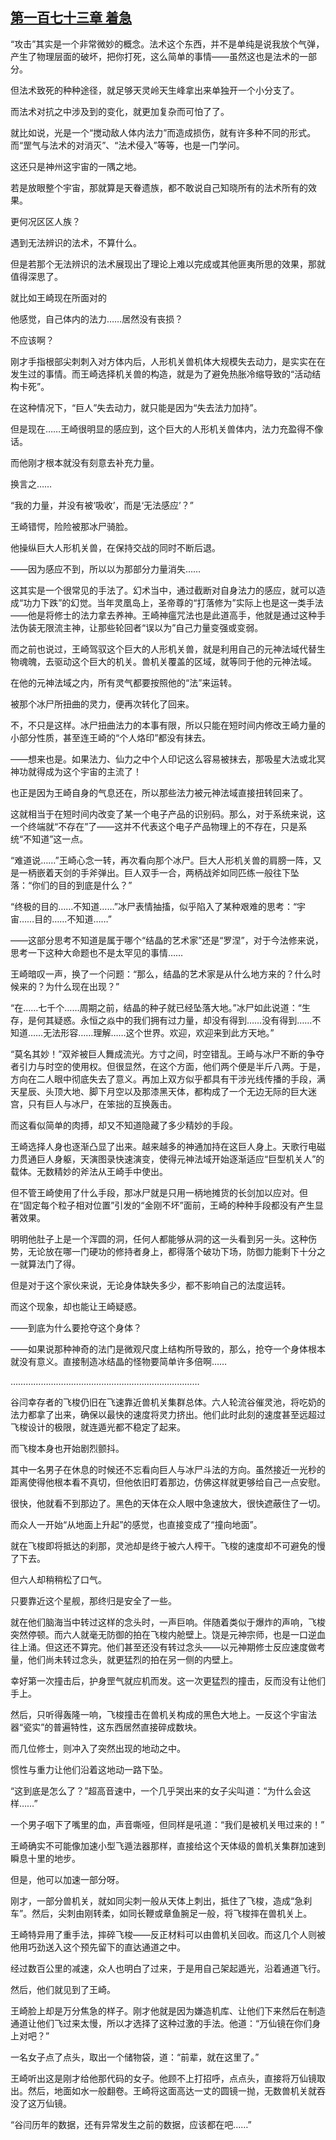 ## [第一百七十三章 着急](https://www.xxbiquge.com/11_11207/9222120.html)


  “攻击”其实是一个非常微妙的概念。法术这个东西，并不是单纯是说我放个气弹，产生了物理层面的破坏，把你打死，这么简单的事情——虽然这也是法术的一部分。

  但法术致死的种种途径，就足够天灵岭天生峰拿出来单独开一个小分支了。

  而法术对抗之中涉及到的变化，就更加复杂而可怕了了。

  就比如说，光是一个“搅动敌人体内法力”而造成损伤，就有许多种不同的形式。而“罡气与法术的对消灭”、“法术侵入”等等，也是一门学问。

  这还只是神州这宇宙的一隅之地。

  若是放眼整个宇宙，那就算是天眷遗族，都不敢说自己知晓所有的法术所有的效果。

  更何况区区人族？

  遇到无法辨识的法术，不算什么。

  但是若那个无法辨识的法术展现出了理论上难以完成或其他匪夷所思的效果，那就值得深思了。

  就比如王崎现在所面对的

  他感觉，自己体内的法力……居然没有丧损？

  不应该啊？

  刚才手指根部尖刺刺入对方体内后，人形机关兽机体大规模失去动力，是实实在在发生过的事情。而王崎选择机关兽的构造，就是为了避免热胀冷缩导致的“活动结构卡死”。

  在这种情况下，“巨人”失去动力，就只能是因为“失去法力加持”。

  但是现在……王崎很明显的感应到，这个巨大的人形机关兽体内，法力充盈得不像话。

  而他刚才根本就没有刻意去补充力量。

  换言之……

  “我的力量，并没有被‘吸收’，而是‘无法感应’？”

  王崎错愕，险险被那冰尸骑脸。

  他操纵巨大人形机关兽，在保持交战的同时不断后退。

  ——因为感应不到，所以以为那部分力量消失……

  这其实是一个很常见的手法了。幻术当中，通过截断对自身法力的感应，就可以造成“功力下跌”的幻觉。当年灵凰岛上，圣帝尊的“打落修为”实际上也是这一类手法——他是将修士的法力拿去养神。王崎神瘟咒法也是此道高手，他就是通过这种手法伪装无限流主神，让那些轮回者“误以为”自己力量变强或变弱。

  而之前也说过，王崎驾驭这个巨大的人形机关兽，就是利用自己的元神法域代替生物魂魄，去驱动这个巨大的机关。兽机关覆盖的区域，就等同于他的元神法域。

  在他的元神法域之内，所有灵气都要按照他的“法”来运转。

  被那个冰尸所扭曲的灵力，便再次转化了回来。

  不，不只是这样。冰尸扭曲法力的本事有限，所以只能在短时间内修改王崎力量的小部分性质，甚至连王崎的“个人烙印”都没有抹去。

  ——想来也是。如果法力、仙力之中个人印记这么容易被抹去，那吸星大法或北冥神功就得成为这个宇宙的主流了！

  也正是因为王崎自身的气息还在，所以那些法力被元神法域直接扭转回来了。

  这就相当于在短时间内改变了某一个电子产品的识别码。那么，对于系统来说，这一个终端就“不存在”了——这并不代表这个电子产品物理上的不存在，只是系统“不知道”这一点。

  “难道说……”王崎心念一转，再次看向那个冰尸。巨大人形机关兽的肩膀一阵，又是一柄嵌着天剑的手斧弹出。巨人双手一合，两柄战斧如同匹练一般往下坠落：“你们的目的到底是什么？”

  “终极的目的……不知道……”冰尸表情抽搐，似乎陷入了某种艰难的思考：“宇宙……目的……不知道……”

  ——这部分思考不知道是属于哪个“结晶的艺术家”还是“罗涅”，对于今法修来说，思考一下这种大命题也不是太罕见的事情……

  王崎暗叹一声，换了一个问题：“那么，结晶的艺术家是从什么地方来的？什么时候来的？为什么现在出现？”

  “在……七千个……周期之前，结晶的种子就已经坠落大地。”冰尸如此说道：“生存，是何其疑惑。永恒之焱中的我们拥有过力量，却没有得到……没有得到……不知道……无法形容……理解……这个世界。欢迎，欢迎来到此方天地。”

  “莫名其妙！”双斧被巨人舞成流光。方寸之间，时空错乱。王崎与冰尸不断的争夺者引力与时空的使用权。但很显然，在这个方面，他们两个便是半斤八两。于是，方向在二人眼中彻底失去了意义。再加上双方似乎都具有干涉光线传播的手段，满天星辰、头顶大地、脚下月空以及那漆黑天体，都构成了一个无边无际的巨大迷宫，只有巨人与冰尸，在笨拙的互换轰击。

  而这看似简单的肉搏，却又不知道隐藏了多少精妙的手段。

  王崎选择人身也逐渐凸显了出来。越来越多的神通加持在这巨人身上。天歌行电磁力贯通巨人身躯，天演图录快速演变，使得元神法域开始逐渐适应“巨型机关人”的载体。无数精妙的斧法从王崎手中使出。

  但不管王崎使用了什么手段，那冰尸就是只用一柄地摊货的长剑加以应对。但在“固定每个粒子相对位置”引发的“金刚不坏”面前，王崎的种种手段都没有产生显著效果。

  明明他肚子上是一个浑圆的洞，任何人都能够从洞的这一头看到另一头。这种伤势，无论放在哪一门硬功的修持者身上，都得落个破功下场，防御力能剩下十分之一就算法门了得。

  但是对于这个家伙来说，无论身体缺失多少，都不影响自己的法度运转。

  而这个现象，却也能让王崎疑惑。

  ——到底为什么要抢夺这个身体？

  ——如果说那种神奇的法门是微观尺度上结构所导致的，那么，抢夺一个身体根本就没有意义。直接制造冰结晶的怪物要简单许多倍啊……

  …………………………………………………………………

  谷闫幸存者的飞梭仍旧在飞速靠近兽机关集群总体。六人轮流谷催灵池，将吃奶的法力都拿了出来，确保以最快的速度将灵力挤出。他们此时此刻的速度甚至远超过飞梭设计的极限，就连遁光都不稳定了起来。

  而飞梭本身也开始剧烈颤抖。

  其中一名男子在休息的时候还不忘看向巨人与冰尸斗法的方向。虽然接近一光秒的距离使得他根本看不真切，但他依旧盯着那边，仿佛这样就更够给自己一点安慰。

  很快，他就看不到那边了。黑色的天体在众人眼中急速放大，很快遮蔽住了一切。

  而众人一开始“从地面上升起”的感觉，也直接变成了“撞向地面”。

  就在飞梭即将抵达的刹那，灵池却是终于被六人榨干。飞梭的速度却不可避免的慢了下去。

  但六人却稍稍松了口气。

  只要靠近这个星舰，那终归是安全了一些。

  就在他们脑海当中转过这样的念头时，一声巨响。伴随着类似于爆炸的声响，飞梭突然停顿。而六人就毫无防御的拍在飞梭内舱壁上。饶是元神宗师，也是一口逆血往上涌。但这还不算完。他们甚至还没有转过念头——以元神期修士反应速度做考量，他们尚未转过念头，就更猛烈的拍在另一侧的内壁上。

  幸好第一次撞击后，护身罡气就应机而发。这一次更猛烈的撞击，反而没有让他们手上。

  然后，只听得轰隆一响，飞梭撞击在兽机关构成的黑色大地上。一反这个宇宙法器“瓷实”的普遍特性，这东西居然直接碎成数块。

  而几位修士，则冲入了突然出现的地动之中。

  惯性与重力让他们沿着这地动一路下坠。

  “这到底是怎么了？”超高音速中，一个几乎哭出来的女子尖叫道：“为什么会这样……”

  一个男子咽下了嘴里的血，声音嘶哑，但同样是吼道：“我们是被机关甩过来的！”

  王崎确实不可能像加速小型飞遁法器那样，直接给这个天体级的兽机关集群加速到瞬息十里的地步。

  但是，他可以加速一部分呀。

  刚才，一部分兽机关，就如同尖刺一般从天体上刺出，抵住了飞梭，造成“急刹车”。然后，尖刺由刚转柔，如同长鞭或章鱼腕足一般，将飞梭摔在兽机关上。

  王崎特异用了重手法，摔碎飞梭——反正材料可以由兽机关回收。而这几个人则被他用巧劲送入这个预先留下的直达通道之中。

  经过数百公里的减速，众人也明白了过来，于是用自己架起遁光，沿着通道飞行。

  然后，他们就见到了王崎。

  王崎脸上却是万分焦急的样子。刚才他就是因为嫌造机库、让他们下来然后在制造通道让他们飞过来太慢，所以才选择了这种过激的手法。他道：“万仙镜在你们身上对吧？”

  一名女子点了点头，取出一个储物袋，道：“前辈，就在这里了。”

  王崎听出这是刚才给他那代码的女子。他顾不上打招呼，点点头，直接将万仙镜取出。然后，地面如水一般翻卷。王崎将这面高达一丈的圆镜一抛，无数兽机关就吞没了这万仙镜。

  “谷闫历年的数据，还有异常发生之前的数据，应该都在吧……”
